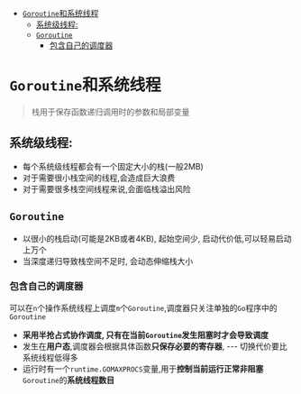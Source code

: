 - [`Goroutine`和系统线程](#goroutine和系统线程)
  - [系统级线程:](#系统级线程)
  - [`Goroutine`](#goroutine)
    - [包含自己的调度器](#包含自己的调度器)

# `Goroutine`和系统线程

> 栈用于保存函数递归调用时的参数和局部变量

## 系统级线程:

*   每个系统级线程都会有一个固定大小的栈(一般2MB)
*   对于需要很小栈空间的线程,会造成巨大浪费
*   对于需要很多栈空间线程来说,会面临栈溢出风险

## `Goroutine`

*   以很小的栈启动(可能是2KB或者4KB), 起始空间少, 启动代价低,可以轻易启动上万个
*   当深度递归导致栈空间不足时, 会动态伸缩栈大小

### 包含自己的调度器

可以在`n`个操作系统线程上调度`m`个`Goroutine`,调度器只关注单独的`Go`程序中的`Goroutine`

*   **采用半抢占式协作调度, 只有在当前`Goroutine`发生阻塞时才会导致调度**
*   发生在**用户态**,调度器会根据具体函数**只保存必要的寄存器**, --- 切换代价要比系统线程低得多
*   运行时有一个`runtime.GOMAXPROCS`变量,用于**控制当前运行正常非阻塞**`Goroutine`的**系统线程数目**

